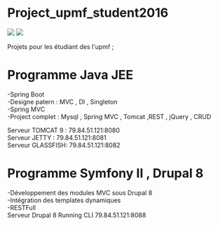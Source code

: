 # Project_upmf_student2016
<img src="https://www.codeur.com/system/images/files/000/000/156/original/J2EE.jpg?1426004877"/>
<img src="http://static1.squarespace.com/static/538f3fcde4b05c5fecc7a40e/t/5452575be4b0d9922a0b14f5/1414682459362/php+symfony+logo"/><br/>


Projets pour les étudiant des l'upmf ; 
# Programme Java JEE 
-Spring Boot  <br/>
-Designe patern : MVC , DI , Singleton  <br/>
-Spring MVC  <br/>
-Project complet : Mysql , Spring MVC , Tomcat ,REST , jQuery , CRUD  <br/>

Serveur TOMCAT 9 : 79.84.51.121:8080 <br/>
Serveur JETTY    : 79.84.51.121:8081 <br/>
Serveur GLASSFISH: 79.84.51.121:8082 <br/>

# Programme Symfony II , Drupal 8 
  
  -Développement des modules MVC sous Drupal 8 <br/>
  -Intégration des templates dynamiques  <br/>
  -RESTFull  <br/>
  Serveur Drupal 8 Running CLI 79.84.51.121:8088 <br/>
